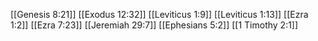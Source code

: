 [[Genesis 8:21]]
[[Exodus 12:32]]
[[Leviticus 1:9]]
[[Leviticus 1:13]]
[[Ezra 1:2]]
[[Ezra 7:23]]
[[Jeremiah 29:7]]
[[Ephesians 5:2]]
[[1 Timothy 2:1]]
